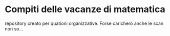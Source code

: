 # Compiti delle vacanze di matematica

repository creato per quationi organizzative. Forse caricherò anche le scan non so...
